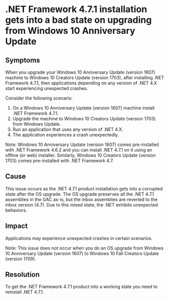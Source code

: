 # .NET Framework 4.7.1 installation gets into a bad state on upgrading from Windows 10 Anniversary Update

## Symptoms
When you upgrade your Windows 10 Anniversary Update (version 1607) machine to Windows 10 Creators Update (version 1703), after installing .NET Framework 4.7.1, then applications depending on any version of .NET 4.X start experiencing unexpected crashes.

Consider the following scenario:
  1. On a Windows 10 Anniversary Update (version 1607) machine install .NET Framework 4.7.1.
  2. Upgrade the machine to Windows 10 Creators Update (version 1703) from Windows Update.
  3. Run an application that uses any version of .NET 4.X.
  4. The application experiences a crash unexpectedly. 

Note:  Windows 10 Anniversary Update (version 1607) comes pre-installed with .NET Framework 4.6.2 and you can install .NET 4.7.1 on it using an offline (or web) installer. Similarly, Windows 10 Creators Update (version 1703) comes pre-installed with .NET Framework 4.7.

## Cause
This issue occurs as the .NET 4.7.1 product installation gets into a corrupted state after the OS upgrade.  The OS upgrade preserves all the .NET 4.7.1 assemblies in the GAC as-is, but the inbox assemblies are reverted to the inbox version (4.7). Due to this mixed state, the .NET exhibits unexpected behaviors.

## Impact
Applications may experience unexpected crashes in certain scenarios.

Note: This issue does not occur when you do an OS upgrade from Windows 10 Anniversary Update (version 1607) to Windows 10 Fall Creators Update (version 1709).

## Resolution
To get the .NET Framework 4.7.1 product into a working state you need to reinstall .NET 4.7.1.
